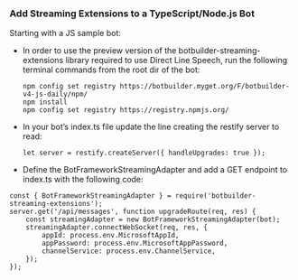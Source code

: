 ### Add Streaming Extensions to a TypeScript/Node.js Bot

Starting with a JS sample bot:

- In order to use the preview version of the botbuilder-streaming-extensions library required to use Direct Line Speech, run the following terminal commands from the root dir of the bot:

	 ```
   npm config set registry https://botbuilder.myget.org/F/botbuilder-v4-js-daily/npm/		
    npm install		
    npm config set registry https://registry.npmjs.org/
    ```
    
- In your bot’s index.ts file update the line creating the restify server to read:

	`let server = restify.createServer({ handleUpgrades: true });`
	
- Define the BotFrameworkStreamingAdapter and add a GET endpoint to index.ts with the following code: 

```
const { BotFrameworkStreamingAdapter } = require('botbuilder-streaming-extensions');
server.get('/api/messages', function upgradeRoute(req, res) {
    const streamingAdapter = new BotFrameworkStreamingAdapter(bot);
    streamingAdapter.connectWebSocket(req, res, { 
        appId: process.env.MicrosoftAppId,
        appPassword: process.env.MicrosoftAppPassword,
        channelService: process.env.ChannelService,
    });
});
```
 
	
